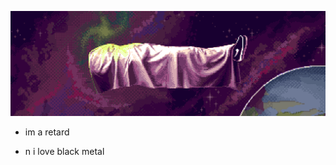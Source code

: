 
<p align="center">
  <img src="https://raw.githubusercontent.com/0xA95/0xA95/master/cover.png">
</p>

* im a retard

* n i love black metal
